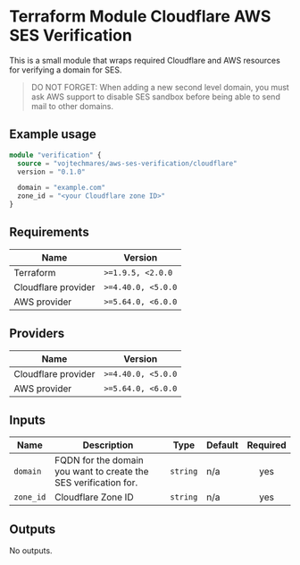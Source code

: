 # Terraform Module Cloudflare AWS SES Verification

This is a small module that wraps required Cloudflare and AWS resources for verifying a domain for SES.

> DO NOT FORGET: When adding a new second level domain, you must ask AWS support to disable SES sandbox before being able to send mail to other domains.

## Example usage

```terraform
module "verification" {
  source = "vojtechmares/aws-ses-verification/cloudflare"
  version = "0.1.0"

  domain = "example.com"
  zone_id = "<your Cloudflare zone ID>"
}
```

## Requirements

| Name | Version |
| ---  | ---     |
| Terraform           | `>=1.9.5, <2.0.0`  |
| Cloudflare provider | `>=4.40.0, <5.0.0` |
| AWS provider        | `>=5.64.0, <6.0.0` |

## Providers

| Name | Version |
| ---  | ---     |
| Cloudflare provider | `>=4.40.0, <5.0.0` |
| AWS provider        | `>=5.64.0, <6.0.0` |


## Inputs

| Name | Description | Type | Default | Required |
|------|-------------|------|---------|:--------:|
| `domain`  | FQDN for the domain you want to create the SES verification for. | `string` | n/a | yes |
| `zone_id` | Cloudflare Zone ID                                               | `string` | n/a | yes |

## Outputs

No outputs.
